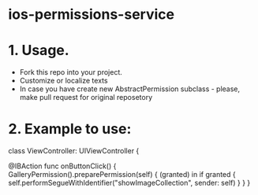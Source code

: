 # ios-permissions-service


# 1. Usage. 
  - Fork this repo into your project.
  - Customize or localize texts
  - In case you have create new AbstractPermission subclass - please, make pull request for original reposetory

# 2. Example to use:
class ViewController: UIViewController {

@IBAction func onButtonClick() {
  GalleryPermission().preparePermission(self) { (granted) in
    if granted {
      self.performSegueWithIdentifier("showImageCollection", sender: self)
    }
  }
}

